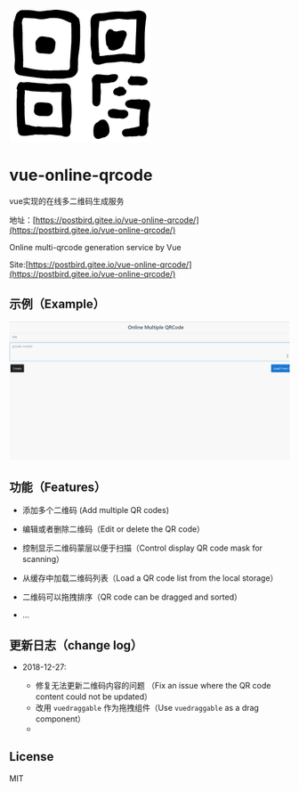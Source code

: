 ![logo](./public/logo.png)

# vue-online-qrcode

vue实现的在线多二维码生成服务

地址：[https://postbird.gitee.io/vue-online-qrcode/](https://postbird.gitee.io/vue-online-qrcode/)

Online multi-qrcode generation service by Vue

Site:[https://postbird.gitee.io/vue-online-qrcode/](https://postbird.gitee.io/vue-online-qrcode/)


## 示例（Example）

![example](./examples.gif)

## 功能（Features）

- 添加多个二维码 (Add multiple QR codes)

- 编辑或者删除二维码（Edit or delete the QR code）

- 控制显示二维码蒙层以便于扫描（Control display QR code mask for scanning）

- 从缓存中加载二维码列表（Load a QR code list from the local storage）

- 二维码可以拖拽排序（QR code can be dragged and sorted）

- ...

## 更新日志（change log）

- 2018-12-27:

  - 修复无法更新二维码内容的问题 （Fix an issue where the QR code content could not be updated）
  - 改用 `vuedraggable` 作为拖拽组件（Use `vuedraggable` as a drag component）
  - 
## License 

MIT

